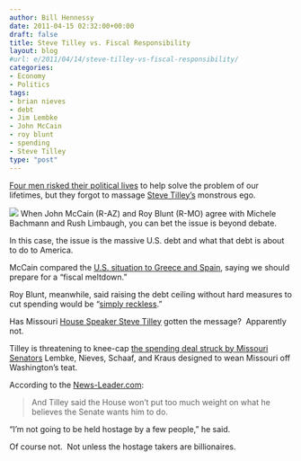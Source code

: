 ```yaml
---
author: Bill Hennessy
date: 2011-04-15 02:32:00+00:00
draft: false
title: Steve Tilley vs. Fiscal Responsibility
layout: blog
#url: e/2011/04/14/steve-tilley-vs-fiscal-responsibility/
categories:
- Economy
- Politics
tags:
- brian nieves
- debt
- Jim Lembke
- John McCain
- roy blunt
- spending
- Steve Tilley
type: "post"
---
```


[Four men risked their political lives](https://biggovernment.com/jwales/2011/04/04/the-four-horsemen-of-the-dem-apocalypse/) to help solve the problem of our lifetimes, but they forgot to massage [Steve Tilley’s](https://www.24thstate.com/2011/03/missouris-establishment-speaker-steve-tilley.html) monstrous ego.

![](https://4.bp.blogspot.com/-EC3JBiX8Ibg/TYAWKC3xc_I/AAAAAAAAHSo/N9AwvqhzFYU/s1600/Steve%2BTilley.jpg)
When John McCain (R-AZ) and Roy Blunt (R-MO) agree with Michele Bachmann and Rush Limbaugh, you can bet the issue is beyond debate.

In this case, the issue is the massive U.S. debt and what that debt is about to do to America.

McCain compared the [U.S. situation to Greece and Spain](https://cnsnews.com/node/84016#comment-183699032), saying we should prepare for a “fiscal meltdown.”

Roy Blunt, meanwhile, said raising the debt ceiling without hard measures to cut spending would be “[simply reckless](https://www.pulaskicountydaily.com/news.php?viewStory=2633).”

Has Missouri [House Speaker Steve Tilley](https://rebootcongress.blogspot.com/2011/04/fighting-on-for-tea-party-principles.html) gotten the message?  Apparently not.

Tilley is threatening to knee-cap [the spending deal struck by Missouri Senators](https://hennessysview.com/limited-government/thank-a-senator/) Lembke, Nieves, Schaaf, and Kraus designed to wean Missouri off Washington’s teat.

According to the [News-Leader.com](https://blogs.news-leader.com/mopolitics/2011/04/11/senate-passes-new-unemployment-benefits-bill-tilley-responds/):



> And Tilley said the House won’t put too much weight on what he believes the Senate wants him to do.

“I’m not going to be held hostage by a few people,” he said.



Of course not.  Not unless the hostage takers are billionaires.
